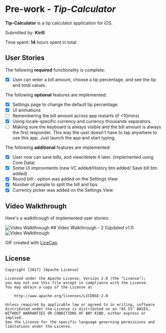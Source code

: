 # Pre-work - *Tip-Calculator*

**Tip-Calculator** is a tip calculator application for iOS.

Submitted by: **Kirill**

Time spent: **14** hours spent in total

## User Stories

The following **required** functionality is complete:

* [X] User can enter a bill amount, choose a tip percentage, and see the tip and total values.

The following **optional** features are implemented:
* [X] Settings page to change the default tip percentage.
* [X] UI animations
* [ ] Remembering the bill amount across app restarts (if <10mins)
* [X] Using locale-specific currency and currency thousands separators.
* [ ] Making sure the keyboard is always visible and the bill amount is always the first responder. This way the user doesn't have to tap anywhere to use this app. Just launch the app and start typing.

The following **additional** features are implemented:

- [X] User now can save bills, and view/delete it later. (implemented using Core Data)
- [X] Some UI improvments (new VC added/History btn added/ Save bill btn added)
- [X] Round bill - option was added on the Settings View
- [X] Number of people to split the bill and tips
- [X] Currency picker was added on the Settings View

## Video Walkthrough 

Here's a walkthrough of implemented user stories:

<img src='http://imgur.com/j5htpmj.gif' title='Video Walkthrough' width='' alt='Video Walkthrough' />
## Video Walkthrough - 2 (Updated v1.1)
<img src='http://imgur.com/a/3Bej2' title='Video Walkthrough' width='' alt='Video Walkthrough' />


GIF created with [LiceCap](http://www.cockos.com/licecap/).

## License

    Copyright [2017] [Apache License]

    Licensed under the Apache License, Version 2.0 (the "License");
    you may not use this file except in compliance with the License.
    You may obtain a copy of the License at

        http://www.apache.org/licenses/LICENSE-2.0

    Unless required by applicable law or agreed to in writing, software
    distributed under the License is distributed on an "AS IS" BASIS,
    WITHOUT WARRANTIES OR CONDITIONS OF ANY KIND, either express or implied.
    See the License for the specific language governing permissions and
    limitations under the License.
